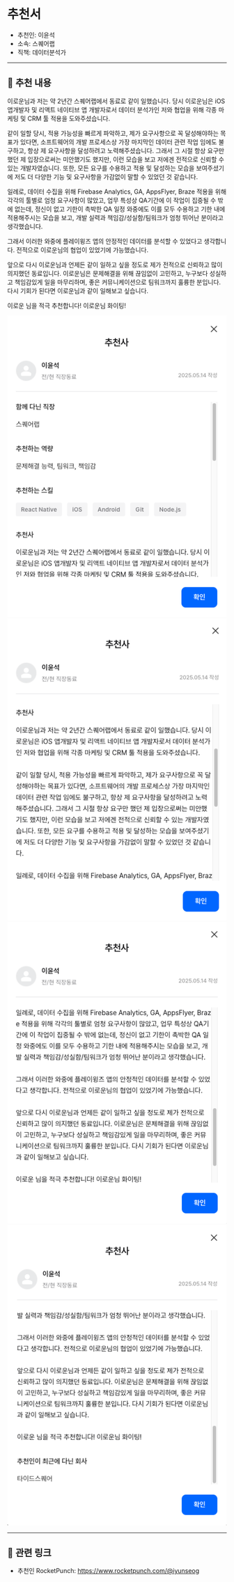 # 추천서

- 추천인: 이윤석
- 소속: 스퀘어랩
- 직책: 데이터분석가

---

## 💬 추천 내용

이로운님과 저는 약 2년간 스퀘어랩에서 동료로 같이 일했습니다. 당시 이로운님은 iOS 앱개발자 및 리액트 네이티브 앱 개발자로서 데이터 분석가인 저와 협업을 위해 각종 마케팅 및 CRM 툴 적용을 도와주셨습니다.

같이 일할 당시, 적용 가능성을 빠르게 파악하고, 제가 요구사항으로 꼭 달성해야하는 목표가 있다면, 소프트웨어의 개발 프로세스상 가장 마지막인 데이터 관련 작업 임에도 불구하고, 항상 제 요구사항을 달성하려고 노력해주셨습니다. 그래서 그 시절 항상 요구만 했던 제 입장으로써는 미안했기도 했지만, 이런 모습을 보고 저에겐 전적으로 신뢰할 수 있는 개발자였습니다. 또한, 모든 요구를 수용하고 적용 및 달성하는 모습을 보여주셨기에 저도 더 다양한 기능 및 요구사항을 가감없이 말할 수 있었던 것 같습니다.

일례로, 데이터 수집을 위해 Firebase Analytics, GA, AppsFlyer, Braze 적용을 위해 각각의 툴별로 엄청 요구사항이 많았고, 업무 특성상 QA기간에 이 작업이 집중될 수 밖에 없는데, 정신이 없고 기한이 촉박한 QA 일정 와중에도 이를 모두 수용하고 기한 내에 적용해주시는 모습을 보고, 개발 실력과 책임감/성실함/팀워크가 엄청 뛰어난 분이라고 생각했습니다.

그래서 이러한 와중에 플레이윙즈 앱의 안정적인 데이터를 분석할 수 있었다고 생각합니다. 전적으로 이로운님의 협업이 있었기에 가능했습니다.

앞으로 다시 이로운님과 언제든 같이 일하고 싶을 정도로 제가 전적으로 신뢰하고 많이 의지했던 동료입니다. 이로운님은 문제해결을 위해 끊임없이 고민하고, 누구보다 성실하고 책임감있게 일을 마무리하며, 좋은 커뮤니케이션으로 팀워크까지 훌륭한 분입니다. 다시 기회가 된다면 이로운님과 같이 일해보고 싶습니다.

이로운 님을 적극 추천합니다! 이로운님 화이팅!

![](/assets/wanted/wanted-squarelab-yunseok-data-01.png)
![](/assets/wanted/wanted-squarelab-yunseok-data-02.png)
![](/assets/wanted/wanted-squarelab-yunseok-data-03.png)
![](/assets/wanted/wanted-squarelab-yunseok-data-04.png)

---

## 🔗 관련 링크

- 추천인 RocketPunch: https://www.rocketpunch.com/@iyunseog
